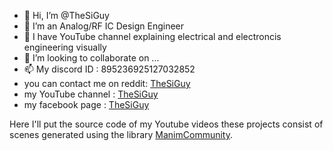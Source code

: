 - 👋 Hi, I’m @TheSiGuy
- 👀 I’m an Analog/RF IC Design Engineer
- 🌱 I have YouTube channel explaining electrical and electroncis engineering visually
- 💞️ I’m looking to collaborate on ...
- 📫 My discord ID : 895236925127032852
- you can contact me on reddit:  [TheSiGuy](https://www.reddit.com/user/The_SiGuy)
- my YouTube channel : [TheSiGuy](https://www.youtube.com/c/TheSiGuyEN)
- my facebook page :   [TheSiGuy](www.facebook.com/thesiguyEN)

Here I'll put the source code of my Youtube videos
these projects consist of scenes generated using the library [ManimCommunity](https://github.com/ManimCommunity/manim).





